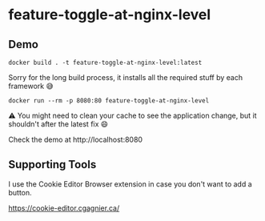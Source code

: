 # feature-toggle-at-nginx-level

## Demo

`docker build . -t feature-toggle-at-nginx-level:latest`

Sorry for the long build process, it installs all the required stuff by each framework :sweat_smile:

`docker run --rm -p 8080:80 feature-toggle-at-nginx-level`

:warning: You might need to clean your cache to see the application change, but it shouldn't after the latest fix :smile:

Check the demo at http://localhost:8080

## Supporting Tools

I use the Cookie Editor Browser extension in case you don't want to add a button.

https://cookie-editor.cgagnier.ca/